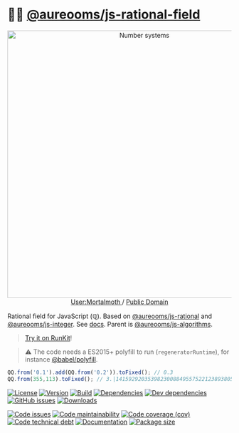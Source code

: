 :woman_farmer: [@aureooms/js-rational-field](https://make-github-pseudonymous-again.github.io/js-rational-field)
==

<p align="center">
<a href="https://commons.wikimedia.org/wiki/File:Number-systems.svg">
<img alt="Number systems" src="https://upload.wikimedia.org/wikipedia/commons/1/17/Number-systems.svg" width="600">
</a><br/>
<a href="https://commons.wikimedia.org/w/index.php?title=User:Mortalmoth">
User:Mortalmoth
</a>
/
<a href="https://en.wikipedia.org/wiki/Public_domain">Public Domain</a>
</p>

Rational field for JavaScript (ℚ).
Based on
[@aureooms/js-rational](https://make-github-pseudonymous-again.github.io/js-rational)
and
[@aureooms/js-integer](https://make-github-pseudonymous-again.github.io/js-integer).
See [docs](https://make-github-pseudonymous-again.github.io/js-rational-field).
Parent is [@aureooms/js-algorithms](https://github.com/aureooms/js-algorithms).

> [Try it on RunKit](https://runkit.com/aureooms/js-rational-field)!

> :warning: The code needs a ES2015+ polyfill to run (`regeneratorRuntime`),
> for instance [@babel/polyfill](https://babeljs.io/docs/usage/polyfill).

```js
QQ.from('0.1').add(QQ.from('0.2')).toFixed(); // 0.3
QQ.from(355,113).toFixed(); // 3.|1415929203539823008849557522123893805309734513274336283185840707964601769911504424778761061946902654867256637168
```

[![License](https://img.shields.io/github/license/aureooms/js-rational-field.svg)](https://raw.githubusercontent.com/aureooms/js-rational-field/main/LICENSE)
[![Version](https://img.shields.io/npm/v/@aureooms/js-rational-field.svg)](https://www.npmjs.org/package/@aureooms/js-rational-field)
[![Build](https://img.shields.io/travis/aureooms/js-rational-field/main.svg)](https://travis-ci.com/aureooms/js-rational-field/branches)
[![Dependencies](https://img.shields.io/david/aureooms/js-rational-field.svg)](https://david-dm.org/aureooms/js-rational-field)
[![Dev dependencies](https://img.shields.io/david/dev/aureooms/js-rational-field.svg)](https://david-dm.org/aureooms/js-rational-field?type=dev)
[![GitHub issues](https://img.shields.io/github/issues/aureooms/js-rational-field.svg)](https://github.com/aureooms/js-rational-field/issues)
[![Downloads](https://img.shields.io/npm/dm/@aureooms/js-rational-field.svg)](https://www.npmjs.org/package/@aureooms/js-rational-field)

[![Code issues](https://img.shields.io/codeclimate/issues/aureooms/js-rational-field.svg)](https://codeclimate.com/github/aureooms/js-rational-field/issues)
[![Code maintainability](https://img.shields.io/codeclimate/maintainability/aureooms/js-rational-field.svg)](https://codeclimate.com/github/aureooms/js-rational-field/trends/churn)
[![Code coverage (cov)](https://img.shields.io/codecov/c/gh/aureooms/js-rational-field/main.svg)](https://codecov.io/gh/aureooms/js-rational-field)
[![Code technical debt](https://img.shields.io/codeclimate/tech-debt/aureooms/js-rational-field.svg)](https://codeclimate.com/github/aureooms/js-rational-field/trends/technical_debt)
[![Documentation](https://make-github-pseudonymous-again.github.io/js-rational-field/badge.svg)](https://make-github-pseudonymous-again.github.io/js-rational-field/source.html)
[![Package size](https://img.shields.io/bundlephobia/minzip/@aureooms/js-rational-field)](https://bundlephobia.com/result?p=@aureooms/js-rational-field)
